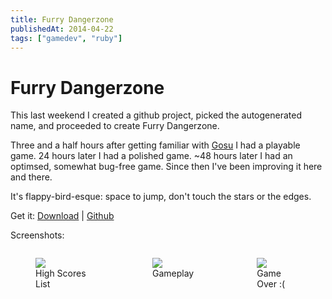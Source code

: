 ```yaml
---
title: Furry Dangerzone
publishedAt: 2014-04-22
tags: ["gamedev", "ruby"]
---
```

# Furry Dangerzone

This last weekend I created a github project, picked the autogenerated name, and proceeded to create Furry Dangerzone.

Three and a half hours after getting familiar with [Gosu](http://libgosu.org/) I had a playable game. 24 hours later I had a polished game. ~48 hours later I had an optimsed, somewhat bug-free game. Since then I've been improving it here and there.

It's flappy-bird-esque: space to jump, don't touch the stars or the edges.

Get it: [Download](https://github.com/jellymann/furry-dangerzone/releases) | [Github](http://github.com/jellymann/furry-dangerzone)

Screenshots:

<div class="container">
  <div class="columns">
    <figure class="figure column col-4">
      <a href="/blog-assets/fdz1.png" target="_blank">
        <img class="img-responsive p-centered" src="/blog-assets/fdz1.png">
      </a>
      <figcaption class="figure-caption text-center">
        High Scores List
      </figcaption>
    </figure>
    <figure class="figure column col-4">
      <a href="/blog-assets/fdz2.png" target="_blank">
        <img class="img-responsive p-centered" src="/blog-assets/fdz2.png">
      </a>
      <figcaption class="figure-caption text-center">
        Gameplay
      </figcaption>
    </figure>
    <figure class="figure column col-4">
      <a href="/blog-assets/fdz3.png" target="_blank">
        <img class="img-responsive p-centered" src="/blog-assets/fdz3.png">
      </a>
      <figcaption class="figure-caption text-center">
        Game Over :(
      </figcaption>
    </figure>
  </div>
</div>

